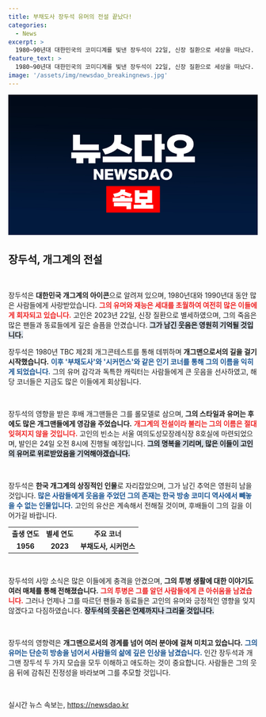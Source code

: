 ```yaml
---
title: 부채도사 장두석 유머의 전설 끝났다!
categories:
  - News
excerpt: >
  1980~90년대 대한민국의 코미디계를 빛낸 장두석이 22일, 신장 질환으로 세상을 떠났다. 그의 유쾌한 웃음과 명곡들이 그리워질 것이다. 팬들과 동료들이 보내는 애도의 물결 속, 고별식이 다가오고 있다.
feature_text: >
  1980~90년대 대한민국의 코미디계를 빛낸 장두석이 22일, 신장 질환으로 세상을 떠났다. 그의 유쾌한 웃음과 명곡들이 그리워질 것이다. 팬들과 동료들이 보내는 애도의 물결 속, 고별식이 다가오고 있다.
image: '/assets/img/newsdao_breakingnews.jpg'
---
```


<p><img src="/assets/img/newsdao_breakingnews.jpg" alt="bookingtag 속보" /></p>

<h2 data-ke-size="size26">장두석, 개그계의 전설</h2>

<p data-ke-size="size16">&nbsp;</p>

<p>장두석은 <strong>대한민국 개그계의 아이콘</strong>으로 알려져 있으며, 1980년대와 1990년대 동안 많은 사람들에게 사랑받았습니다. <b><span style="color: #ee2323;">그의 유머와 재능은 세대를 초월하여 여전히 많은 이들에게 회자되고 있습니다.</span></b> 고인은 2023년 22일, 신장 질환으로 별세하였으며, 그의 죽음은 많은 팬들과 동료들에게 깊은 슬픔을 안겼습니다. <b><span style="background-color: #21538527;">그가 남긴 웃음은 영원히 기억될 것입니다.</span></b></p>

<p>장두석은 1980년 TBC 제2회 개그콘테스트를 통해 데뷔하며 <strong>개그맨으로서의 길을 걸기 시작했습니다.</strong> <b><span style="color: #1a5490;">이후 '부채도사'와 '시커먼스'와 같은 인기 코너를 통해 그의 이름을 익히게 되었습니다.</span></b> 그의 유머 감각과 독특한 캐릭터는 사람들에게 큰 웃음을 선사하였고, 해당 코너들은 지금도 많은 이들에게 회상됩니다.</p>

<p data-ke-size="size16">&nbsp;</p>

<p>장두석의 영향을 받은 후배 개그맨들은 그를 롤모델로 삼으며, <strong>그의 스타일과 유머는 후에도 많은 개그맨들에게 영감을 주었습니다.</strong> <b><span style="color: #ee2323;">개그계의 전설이라 불리는 그의 이름은 절대 잊혀지지 않을 것입니다.</span></b> 고인의 빈소는 서울 여의도성모장례식장 8호실에 마련되었으며, 발인은 24일 오전 8시에 진행될 예정입니다. <b><span style="background-color: #21538527;">그의 명복을 기리며, 많은 이들이 고인의 유머로 위로받았음을 기억해야겠습니다.</span></b></p>

<p data-ke-size="size16">&nbsp;</p>

<p>장두석은 <b>한국 개그계의 상징적인 인물</b>로 자리잡았으며, 그가 남긴 추억은 영원히 남을 것입니다. <b><span style="color: #1a5490;">많은 사람들에게 웃음을 주었던 그의 존재는 한국 방송 코미디 역사에서 빼놓을 수 없는 인물입니다.</span></b> 고인의 유산은 계속해서 전해질 것이며, 후배들이 그의 길을 이어가길 바랍니다. </p>

<table style="width: 100%; border-collapse: collapse;">
<tr>
<td style="text-align: center; height: 17px;"><b>출생 연도</b></td>
<td style="text-align: center; height: 17px;"><b>별세 연도</b></td>
<td style="text-align: center; height: 17px;"><b>주요 코너</b></td>
</tr>
<tr>
<td style="text-align: center; height: 17px;"><b>1956</b></td>
<td style="text-align: center; height: 17px;"><b>2023</b></td>
<td style="text-align: center; height: 17px;"><b>부채도사, 시커먼스</b></td>
</tr>
</table>

<p data-ke-size="size16">&nbsp;</p>

<p>장두석의 사망 소식은 많은 이들에게 충격을 안겼으며, <strong>그의 투병 생활에 대한 이야기도 여러 매체를 통해 전해졌습니다.</strong> <b><span style="color: #ee2323;">그의 투병은 그를 알던 사람들에게 큰 아쉬움을 남겼습니다.</span></b> 그러나 언제나 그를 따르던 팬들과 동료들은 고인의 유머와 긍정적인 영향을 잊지 않겠다고 다짐하였습니다. <b><span style="background-color: #21538527;">장두석의 웃음은 언제까지나 그리울 것입니다.</span></b></p>

<p data-ke-size="size16">&nbsp;</p>

<p>장두석의 영향력은 <strong>개그맨으로서의 경계를 넘어 여러 분야에 걸쳐 미치고 있습니다.</strong> <b><span style="color: #1a5490;">그의 유머는 단순히 방송을 넘어서 사람들의 삶에 깊은 인상을 남겼습니다.</span></b> 인간 장두석과 개그맨 장두석 두 가지 모습을 모두 이해하고 애도하는 것이 중요합니다. 사람들은 그의 웃음 뒤에 감춰진 진정성을 바라보며 그를 추모할 것입니다.</p>

<p data-ke-size="size16">&nbsp;</p>
실시간 뉴스 속보는, <a href="https://newsdao.kr" rel="dofollow">https://newsdao.kr</a>


